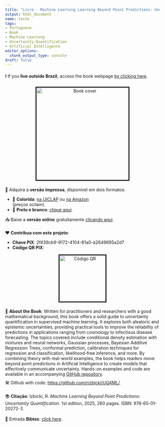 ```yaml
---
title: "Livro - Machine Learning Learning Beyond Point Predictions: Uncertainty Quantification"
output: html_document
name: teste
tags:
- Portuguese
- Book
- Machine Learning
- Uncertainty Quantification
- Artificial Intelligence
editor_options: 
  chunk_output_type: console
draft: false
---
```


<!-- Google tag (gtag.js) -->
<script async src="https://www.googletagmanager.com/gtag/js?id=G-8F80C9P3HV"></script>
<script>
  window.dataLayer = window.dataLayer || [];
  function gtag(){dataLayer.push(arguments);}
  gtag('js', new Date());

  gtag('config', 'G-8F80C9P3HV');
</script>


<div style="text-align: left; margin-top: 20px;">
❗️ If you <strong>live outside Brazil</strong>, access the book webpage <a href="../UQ4ML" target="_blank"> by clicking here</a>.
</div>


<!-- Centered Book Cover with Styling -->
<div style="text-align: center; margin-top: 20px;">
  <img src="../img/uq4ml_cover.png" alt="Book cover" width="300px" style="border: 3px solid;"/>
</div>

<!-- Purchase Links -->
<div style="text-align: left; margin-top: 20px;">
  📘 Adquira a <strong>versão impressa</strong>, disponível em dois formatos:
  <ul>
    <li>📙 <strong>Colorida</strong>: <a href="https://loja.uiclap.com/titulo/ua75388" target="_blank">na UICLAP</a>  ou  <a href="https://www.amazon.com.br/Machine-Learning-Beyond-Point-Predictions/dp/6501202728/ref=sr_1_1?__mk_pt_BR=%C3%85M%C3%85%C5%BD%C3%95%C3%91&crid=2SDV11WKMHGYB&dib=eyJ2IjoiMSJ9.O8RBFKds4d83UmtUPqYrrNhEsZKe8iINRTQQoADAO8oOn6mcq56wHmczlHFqn_0B_Rs5csk4tRkjnBvGHzYU9u6EpaV5ZkQ_vobUZNZ-yX907I67Wzt4FcRAaWWVBYQyc5EeLrG5sqkTmHoRh0F0WzoPVGBQ3XaEWE2Y_JkcMUJg-1NRmZqB9p2DX7iSsZTHlYnDYLeCzM2lz6XTV4jH_W9G9XwCEg6KDUcyI9S05OSd3tHfgqKDbacxX9OqO4dRD0nX2OyxjMll806YJBYRdtx2qYW7EdGdF2UXX5O2MVt4Z414j2fkXQPOxwBzQF6SSDm6CNOB-Z3ro24Yei5eYFWLqUH205gE43gLr6Erod3r4-sewBzETIJjGW85xaUyNaX3L7Z52Y4gAm3U9E89NCXsix_WdYGQgCWSLPLllkHSlDwlY8Vvs6qTQY_VyhJA.6t2UiSWVZ_5s3vYC9QJpmOKsA5PBiOePUyCzqSYUqbk&dib_tag=se&keywords=izbicki&qid=1738151201&sprefix=izbick%2Caps%2C214&sr=8-1&ufe=app_do%3Aamzn1.fos.6121c6c4-c969-43ae-92f7-cc248fc6181d" target="_blank">na Amazon</a> </li> (preços ocilam).
    <li>📗 <strong>Preto e branco</strong>: <a href="https://loja.uiclap.com/titulo/ua75426" target="_blank">clique aqui</a>.</li>
  </ul>
</div>


<!-- Download Online Version -->
<div style="text-align: left; margin-top: 10px;">
  📥 Baixe a <strong>versão online</strong> gratuitamente <a href="../UQ4ML.pdf" target="_blank"> clicando aqui</a>.
</div>



<!-- Contribute Section -->
<div style="text-align: left; margin-top: 20px;">
  ❤️ <strong>Contribua com este projeto️</strong>:
  <ul>
    <li><strong>Chave PIX</strong>: 2f439cb9-9172-4104-81a0-a2649695a2d7</li>
    <li><strong>Código QR PIX</strong>:</li>
  </ul>
  <div style="text-align: center; margin-top: 10px;">
    <img src="../img/QR.png" alt="Código QR" width="150px" style="border: 3px solid;"/>
  </div>
</div>

<!-- Ko-Fi Floating Chat Script -->
<script src='https://storage.ko-fi.com/cdn/scripts/overlay-widget.js'></script>
<script>
  kofiWidgetOverlay.draw('rizbicki', {
    'type': 'floating-chat',
    'floating-chat.donateButton.text': 'Support Me',
    'floating-chat.donateButton.background-color': '#00b9fe',
    'floating-chat.donateButton.text-color': '#fff'
  });
</script>

<!-- Citation Section -->

<div style="text-align: left; margin-top: 20px;">
  📖 <strong>About the Book</strong>: Written for practitioners and researchers with a good mathematical background, this book offers a solid guide to uncertainty quantification in supervised machine learning. It explores both aleatoric and epistemic uncertainties, providing practical tools to improve the reliability of predictions in applications ranging from cosmology to infectious disease forecasting. The topics covered include conditional density estimation with mixtures and neural networks, Gaussian processes, Bayesian Additive Regression Trees, conformal prediction, calibration techniques for regression and classification, likelihood-free inference, and more. By combining theory with real-world examples, the book helps readers move beyond point predictions in Artificial Intelligence to create models that effectively communicate uncertainty. Hands-on examples and code are available in an accompanying <a href="https://github.com/rizbicki/UQ4ML/" target="_blank">GitHub repository</a>.
</div>

<!-- GitHub Repository -->
<div style="text-align: left; margin-top: 10px;">
  🛠️ Github with code: <a href="https://github.com/rizbicki/UQ4ML/" target="_blank">https://github.com/rizbicki/UQ4ML/</a>.
</div>


<div style="text-align: left; margin-top: 20px;">
  📚 <strong>Citação</strong>: Izbicki, R. <em>Machine Learning Beyond Point Predictions: Uncertainty Quantification</em>. 
  1st edition, 2025, 260 pages. ISBN: 978-65-01-20272-3.
  <br><br>
  📜     Entrada <strong>Bibtex</strong>: <a href="../uq4ml.bib" target="_blank">click here</a>.
</div>
<br>


